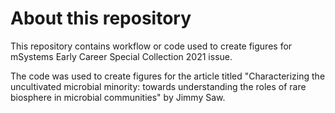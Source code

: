 # About this repository

This repository contains workflow or code used to create figures for mSystems Early Career Special Collection 2021 issue. 

The code was used to create figures for the article titled "Characterizing the uncultivated microbial minority: towards understanding the roles of rare biosphere in microbial communities" by Jimmy Saw.
